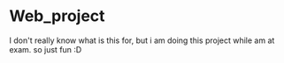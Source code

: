 # Web_project
I don't really know what is this for, but i am doing this project while am at exam. so just fun :D
